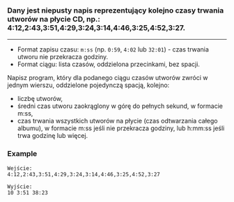 ### Dany jest niepusty napis reprezentujący kolejno czasy trwania utworów na płycie CD, np.: 4:12,2:43,3:51,4:29,3:24,3:14,4:46,3:25,4:52,3:27.

---

- Format zapisu czasu: ```m:ss``` (np. ```0:59```, ```4:02``` lub ```32:01```) - czas trwania utworu nie przekracza godziny.
- Format ciągu: lista czasów, oddzielona przecinkami, bez spacji.

Napisz program, który dla podanego ciągu czasów utworów zwróci w jednym wierszu, oddzielone pojedynczą spacją, kolejno:

- liczbę utworów,
- średni czas utworu zaokrąglony w górę do pełnych sekund, w formacie m:ss,
- czas trwania wszystkich utworów na płycie (czas odtwarzania całego albumu), w formacie m:ss jeśli nie przekracza godziny, lub h:mm:ss jeśli trwa godzinę lub więcej.

### Example 
```
Wejście:
4:12,2:43,3:51,4:29,3:24,3:14,4:46,3:25,4:52,3:27

Wyjście:
10 3:51 38:23
```